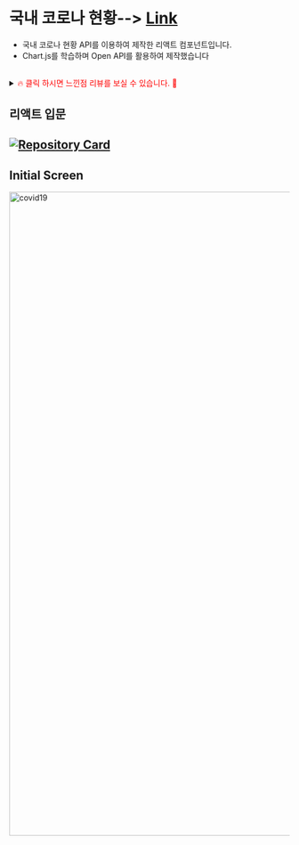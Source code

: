 # 국내 코로나 현황--> [Link](https://kdn0325.github.io/covid19-app/index.html)

* 국내 코로나 현황 API를 이용하여 제작한 리액트 컴포넌트입니다.
* Chart.js를 학습하며 Open API를 활용하여 제작했습니다

##

<details>
<summary><span style="color:red">&#128293; 클릭 하시면 느낀점 리뷰를 보실 수 있습니다. &#128591;</span></summary>
<div markdown="1">       
  
리액트 교육 과정을 수행하기 전 자바스크립트에서 사용했던 Ajax의 다양한 방식을 다시 한번 학습했고 Prop의 흐름 , JSX란 무엇인지 리액트의 장점이 무엇인지에 대해 새롭게 학습했습니다.
</div>
</details>

##

## 리액트 입문

## [![Repository Card](https://widget.realdeveloper.pro/api/card?user=kdn0325&repo=covid19-app)](https://github.com/kdn0325/covid19-app')


## Initial Screen

<img width="1157" alt="covid19" src="https://user-images.githubusercontent.com/91298955/148898928-5727cb4d-aec8-4162-8a29-8a838c9cee3f.png">




